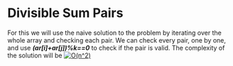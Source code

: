 ﻿# Divisible Sum Pairs 
For this we will use the naive solution to the problem by iterating over the whole array and checking each pair.
We can check every pair, one by one, and use ***(ar[i]+ar[j])%k==0*** to check if the pair is valid.
The complexity of the solution will be <a href="https://www.codecogs.com/eqnedit.php?latex=O(n^2)" target="_blank"><img src="https://latex.codecogs.com/gif.latex?O(n^2)" title="O(n^2)" /></a>
